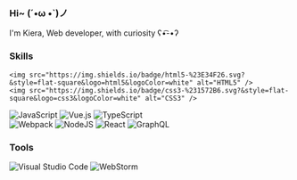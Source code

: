 ### Hi~ (´•ω •`)ノ

I'm Kiera, Web developer, with curiosity ʕ•͡-•ʔ

### Skills
<div>
  
    <img src="https://img.shields.io/badge/html5-%23E34F26.svg?&style=flat-square&logo=html5&logoColor=white" alt="HTML5" />
    <img src="https://img.shields.io/badge/css3-%231572B6.svg?&style=flat-square&logo=css3&logoColor=white" alt="CSS3" />
  <img src="https://img.shields.io/badge/javascript-%23323330.svg?&style=flat-square&logo=javascript&logoColor=%23F7DF1E" alt="JavaScript" />
  <img src="https://img.shields.io/badge/vue.js-%2335495e.svg?logo=vue.js&logoColor=%234fc08d&style=flat-square" alt="Vue.js" />
  <img src="https://img.shields.io/badge/typescript-%23007acc.svg?logo=typescript&logoColor=white&style=flat-square" alt="TypeScript" /><br/>
      <img src="https://img.shields.io/badge/webpack-%231e72b3.svg?logo=webpack&logoColor=white&style=flat-square" alt="Webpack" />
      <img src="https://img.shields.io/badge/node.js-%2343853D.svg?&style=flat-square&logo=node.js&logoColor=white" alt="NodeJS" />
  <img src="https://img.shields.io/badge/react-%2320232a.svg?&style=flat-square&logo=react&logoColor=%2361DAFB" alt="React" />
   <img src="https://img.shields.io/badge/graphql-%23e10098.svg?logo=graphql&logoColor=white&style=flat-square" alt="GraphQL" />
</div>

### Tools
<div>
  <img src="https://img.shields.io/badge/visual%20studio%20code-%230078d7.svg?logo=visual-studio-code&logoColor=white&style=flat-square" alt="Visual Studio Code" />
  <img src="https://img.shields.io/badge/webstorm-%23000000.svg?logo=webstorm&logoColor=white&style=flat-square" alt="WebStorm" />
</div>

###
<!---
dodocie/dodocie is a ✨ special ✨ repository because its `README.md` (this file) appears on your GitHub profile.
You can click the Preview link to take a look at your changes.
--->
